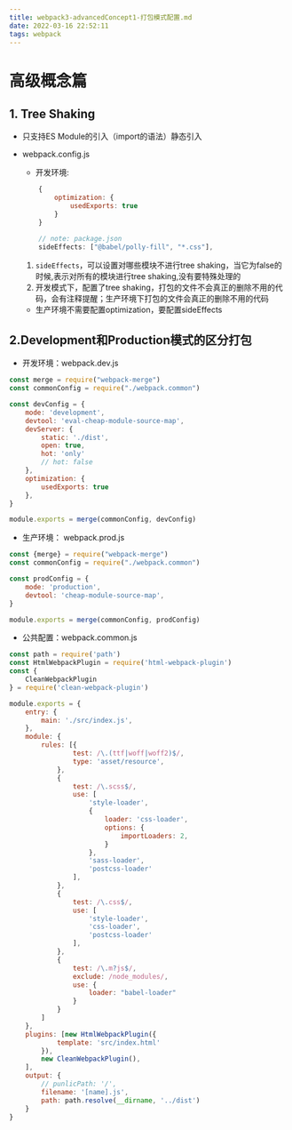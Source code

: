 ```yaml
---
title: webpack3-advancedConcept1-打包模式配置.md
date: 2022-03-16 22:52:11
tags: webpack
---
```

# 高级概念篇
## 1. Tree Shaking
* 只支持ES Module的引入（import的语法）静态引入
* webpack.config.js
    * 开发环境:
    <!-- more -->
    ``` javascript
        {
            optimization: {
                usedExports: true
            }
        }

        // note: package.json
        sideEffects: ["@babel/polly-fill", "*.css"],
    ```
    1. ```sideEffects```，可以设置对哪些模块不进行tree shaking，当它为false的时候,表示对所有的模块进行tree shaking,没有要特殊处理的
    2. 开发模式下，配置了tree shaking，打包的文件不会真正的删除不用的代码，会有注释提醒；生产环境下打包的文件会真正的删除不用的代码

    * 生产环境不需要配置optimization，要配置sideEffects

## 2.Development和Production模式的区分打包
* 开发环境：webpack.dev.js
``` javascript
const merge = require("webpack-merge")
const commonConfig = require("./webpack.common")

const devConfig = {
    mode: 'development',
    devtool: 'eval-cheap-module-source-map',
    devServer: {
        static: './dist',
        open: true,
        hot: 'only'
        // hot: false
    },
    optimization: {
        usedExports: true
    },
}

module.exports = merge(commonConfig, devConfig)
```
* 生产环境： webpack.prod.js
``` javascript
const {merge} = require("webpack-merge")
const commonConfig = require("./webpack.common")

const prodConfig = {
    mode: 'production',
    devtool: 'cheap-module-source-map',
}

module.exports = merge(commonConfig, prodConfig)
```
* 公共配置：webpack.common.js
``` javascript
const path = require('path')
const HtmlWebpackPlugin = require('html-webpack-plugin')
const {
    CleanWebpackPlugin
} = require('clean-webpack-plugin')

module.exports = {
    entry: {
        main: './src/index.js',
    },
    module: {
        rules: [{
                test: /\.(ttf|woff|woff2)$/,
                type: 'asset/resource',
            },
            {
                test: /\.scss$/,
                use: [
                    'style-loader',
                    {
                        loader: 'css-loader',
                        options: {
                            importLoaders: 2,
                        }
                    },
                    'sass-loader',
                    'postcss-loader'
                ],
            },
            {
                test: /\.css$/,
                use: [
                    'style-loader',
                    'css-loader',
                    'postcss-loader'
                ],
            },
            {
                test: /\.m?js$/,
                exclude: /node_modules/,
                use: {
                    loader: "babel-loader"
                }
            }
        ]
    },
    plugins: [new HtmlWebpackPlugin({
            template: 'src/index.html'
        }),
        new CleanWebpackPlugin(),
    ],
    output: {
        // punlicPath: '/',
        filename: '[name].js',
        path: path.resolve(__dirname, '../dist')
    }
}
```